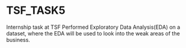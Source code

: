 # TSF_TASK5
Internship task at TSF
Performed Exploratory Data Analysis(EDA) on a dataset, where the EDA will be used to look into the weak areas of the business.
